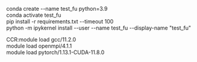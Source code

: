conda create --name test_fu python=3.9  
conda activate test_fu  
pip install -r requirements.txt --timeout 100  
python -m ipykernel install --user --name test_fu --display-name "test_fu" 
 
CCR:module load gcc/11.2.0  
  module load openmpi/4.1.1  
  module load pytorch/1.13.1-CUDA-11.8.0  
